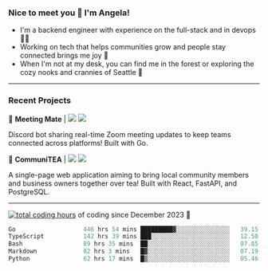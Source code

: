 ### Nice to meet you 👋 I'm Angela!

- I'm a backend engineer with experience on the full-stack and in devops 👩‍💻
- Working on tech that helps communities grow and people stay connected brings me joy 🤝
- When I'm not at my desk, you can find me in the forest or exploring the cozy nooks and crannies of Seattle 🧋

---

### Recent Projects

👾 **Meeting Mate** | [![](https://img.shields.io/badge/Code-violet.svg?style=flat-square)](https://github.com/angelajfisher/meeting-mate) [![](https://img.shields.io/badge/Site-violet.svg?style=flat-square)](https://angelajfisher.com/projects/meeting-mate)

Discord bot sharing real-time Zoom meeting updates to keep teams connected across platforms! Built with Go.

🍵 **CommuniTEA** | [![](https://img.shields.io/badge/Code-green.svg?style=flat-square)](https://gitlab.com/angelajfisher/communiTEA) [![](https://img.shields.io/badge/Demo-green.svg?style=flat-square)](https://angelajfisher.gitlab.io/communiTEA/)

A single-page web application aiming to bring local community members and business owners together over tea!  Built with React, FastAPI, and PostgreSQL.

---

<a href="https://wakatime.com/@018c1e94-8745-411f-aea1-f33be044d952"><img src="https://wakatime.com/badge/user/018c1e94-8745-411f-aea1-f33be044d952.svg?style=flat-square" alt="total coding hours" /></a> of coding since December 2023 🌊<br>
<!--START_SECTION:waka-->

```go
Go                   446 hrs 54 mins █████████▓░░░░░░░░░░░░░░░   39.15 %
TypeScript           142 hrs 39 mins ███░░░░░░░░░░░░░░░░░░░░░░   12.50 %
Bash                 89 hrs 35 mins  ██░░░░░░░░░░░░░░░░░░░░░░░   07.85 %
Markdown             82 hrs 3 mins   █▓░░░░░░░░░░░░░░░░░░░░░░░   07.19 %
Python               62 hrs 17 mins  █▒░░░░░░░░░░░░░░░░░░░░░░░   05.46 %
```

<!--END_SECTION:waka--> 
